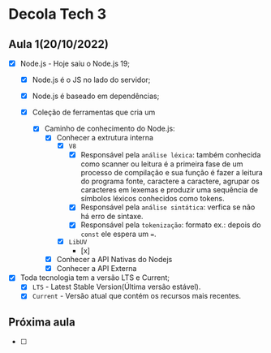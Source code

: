 # Decola Tech 3

## Aula 1(20/10/2022)
- [x] Node.js -  Hoje saiu o Node.js 19;
  - [x] Node.js é o JS no lado do servidor;
  - [x] Node.js é baseado em dependências;
  - [x] Coleção de ferramentas que cria um

    - [x] Caminho de conhecimento do Node.js:
      - [x] Conhecer a extrutura interna
        - [x] `V8`
          - [x] Responsável pela `análise léxica`: também conhecida como scanner ou leitura é a primeira fase de um processo de compilação e sua função é fazer a leitura do programa fonte, caractere a caractere, agrupar os caracteres em lexemas e produzir uma sequência de símbolos léxicos conhecidos como tokens.
          - [x] Responsável pela `análise sintática`: verfica se não há erro de sintaxe.
          - [x] Responsável pela `tokenização`: formato ex.: depois do `const` ele espera um `=`.

        - [x] `LibUV`
          - [x]

      - [x] Conhecer a API Nativas do Nodejs
      - [x] Conhecer a API Externa
- [x] Toda tecnologia tem a versão LTS e Current;
  - [x] `LTS` - Latest Stable Version(Última versão estável).
  - [x] `Current` - Versão atual que contém os recursos mais recentes.

## Próxima aula

- [ ]
